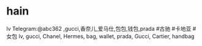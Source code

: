 # hain
lv Telegram:@abc362 ,gucci,香奈儿,爱马仕,包包,钱包,prada #古驰 #卡地亚 #女包 lv, gucci, Chanel, Hermes, bag, wallet, prada, Gucci, Cartier, handbag
